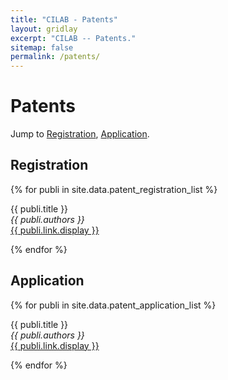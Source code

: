 ```yaml
---
title: "CILAB - Patents"
layout: gridlay
excerpt: "CILAB -- Patents."
sitemap: false
permalink: /patents/
---
```


# Patents

Jump to [Registration](#registration), [Application](#application).

## Registration

{% for publi in site.data.patent_registration_list %}

  {{ publi.title }} <br />
  <em>{{ publi.authors }} </em><br /><a href="{{ publi.link.url }}">{{ publi.link.display }}</a>

{% endfor %}

## Application

{% for publi in site.data.patent_application_list %}

  {{ publi.title }} <br />
  <em>{{ publi.authors }} </em><br /><a href="{{ publi.link.url }}">{{ publi.link.display }}</a>

{% endfor %}


